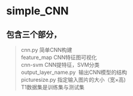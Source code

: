 # simple_CNN
## 包含三个部分，
>cnn.py  简单CNN构建  
feature_map  CNN特征图可视化  
cnn-svm  CNN提特征，SVM分类  
output_layer_name.py  输出CNN模型的结构  
picturesize.py 指定输入图片的大小（宽×高)  
T1数据集是训练集与测试集

